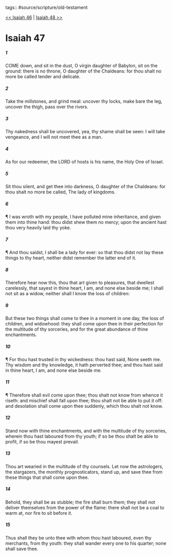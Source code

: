 tags:: #source/scripture/old-testament

[<< Isaiah 46](/Old_Testament/23_Isaiah/Isaiah_46.md) | [Isaiah 48 >>](/Old_Testament/23_Isaiah/Isaiah_48.md)

# Isaiah 47

##### 1

COME down, and sit in the dust, O virgin daughter of Babylon, sit on the ground: there is no throne, O daughter of the Chaldeans: for thou shalt no more be called tender and delicate.

##### 2

Take the millstones, and grind meal: uncover thy locks, make bare the leg, uncover the thigh, pass over the rivers.

##### 3

Thy nakedness shall be uncovered, yea, thy shame shall be seen: I will take vengeance, and I will not meet thee as a man.

##### 4

As for our redeemer, the LORD of hosts is his name, the Holy One of Israel.

##### 5

Sit thou silent, and get thee into darkness, O daughter of the Chaldeans: for thou shalt no more be called, The lady of kingdoms.

##### 6

¶ I was wroth with my people, I have polluted mine inheritance, and given them into thine hand: thou didst shew them no mercy; upon the ancient hast thou very heavily laid thy yoke.

##### 7

¶ And thou saidst, I shall be a lady for ever: so that thou didst not lay these things to thy heart, neither didst remember the latter end of it.

##### 8

Therefore hear now this, thou that art given to pleasures, that dwellest carelessly, that sayest in thine heart, I am, and none else beside me; I shall not sit as a widow, neither shall I know the loss of children:

##### 9

But these two things shall come to thee in a moment in one day, the loss of children, and widowhood: they shall come upon thee in their perfection for the multitude of thy sorceries, and for the great abundance of thine enchantments.

##### 10

¶ For thou hast trusted in thy wickedness: thou hast said, None seeth me. Thy wisdom and thy knowledge, it hath perverted thee; and thou hast said in thine heart, I am, and none else beside me.

##### 11

¶ Therefore shall evil come upon thee; thou shalt not know from whence it riseth: and mischief shall fall upon thee; thou shalt not be able to put it off: and desolation shall come upon thee suddenly, which thou shalt not know.

##### 12

Stand now with thine enchantments, and with the multitude of thy sorceries, wherein thou hast laboured from thy youth; if so be thou shalt be able to profit, if so be thou mayest prevail.

##### 13

Thou art wearied in the multitude of thy counsels. Let now the astrologers, the stargazers, the monthly prognosticators, stand up, and save thee from these things that shall come upon thee.

##### 14

Behold, they shall be as stubble; the fire shall burn them; they shall not deliver themselves from the power of the flame: there shall not be a coal to warm at, nor fire to sit before it.

##### 15

Thus shall they be unto thee with whom thou hast laboured, even thy merchants, from thy youth: they shall wander every one to his quarter; none shall save thee.
